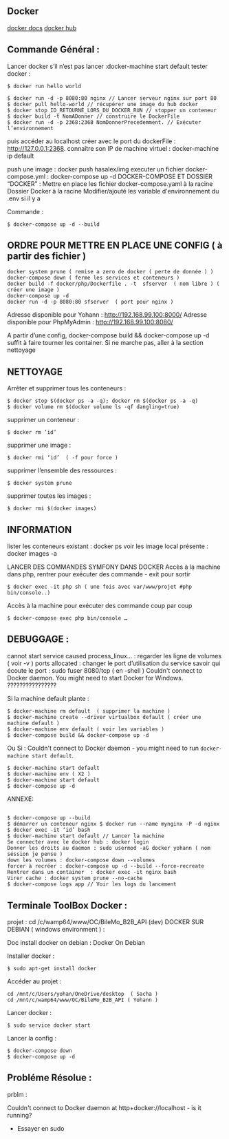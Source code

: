 ## Docker

[docker docs](https://docs.docker.com/)
[docker hub](https://hub.docker.com/)

## Commande Général  :


Lancer docker s’il n’est pas lancer :docker-machine start default
tester docker :

    $ docker run hello world

    $ docker run -d -p 8080:80 nginx // Lancer serveur nginx sur port 80
    $ docker pull hello-world // récupérer une image du hub docker
    $ docker stop ID_RETOURNÉ_LORS_DU_DOCKER_RUN // stopper un conteneur
    $ docker build -t NomADonner // construire le DockerFile
    $ docker run -d -p 2368:2368 NomDonnerPrecedemment. // Exécuter l’environnement

  puis accéder au localhost créer avec le port du dockerFile : http://127.0.0.1:2368.
  connaître son IP de machine virtuel : docker-machine ip default

push une image : docker push hasalex/img
executer un fichier docker-compose.yml : docker-compose up -d
DOCKER-COMPOSE ET  DOSSIER “DOCKER” :
Mettre en place les fichier
docker-compose.yaml à la racine
Dossier Docker à la racine
Modifier/ajouté les variable d'environnement du .env si il y a

Commande :

    $ docker-compose up -d --build

## ORDRE POUR METTRE EN PLACE UNE CONFIG ( à partir des fichier )

    docker system prune ( remise a zero de docker ( perte de donnée ) )
    docker-compose down ( ferme les services et conteneurs )
    docker build -f docker/php/Dockerfile . -t  sfserver  ( nom libre ) ( créer une image )
    docker-compose up -d
    docker run -d -p 8080:80 sfserver  ( port pour nginx )

Adresse disponible pour Yohann : http://192.168.99.100:8000/
Adresse disponible pour PhpMyAdmin : http://192.168.99.100:8080/

A partir d’une config, docker-compose build && docker-compose up -d suffit à faire tourner les container. Si ne marche pas, aller à la section nettoyage

## NETTOYAGE


Arrêter et supprimer tous  les conteneurs :

    $ docker stop $(docker ps -a -q); docker rm $(docker ps -a -q)
    $ docker volume rm $(docker volume ls -qf dangling=true)

supprimer un conteneur :

    $ docker rm ‘id’

supprimer une image :

    $ docker rmi ‘id’  ( -f pour force )

supprimer l’ensemble des ressources :

    $ docker system prune

supprimer toutes les images :

    $ docker rmi $(docker images)

## INFORMATION

lister les conteneurs existant : docker ps
voir les image local présente : docker images -a

LANCER DES COMMANDES SYMFONY DANS DOCKER
Accès à la machine dans php, rentrer pour exécuter des commande - exit pour sortir


    $ docker exec -it php sh ( une fois avec var/www/projet #php bin/console..)

Accès à la machine pour exécuter des commande coup par coup


    $ docker-compose exec php bin/console …


## DEBUGGAGE :

cannot start service caused process_linux… : regarder les ligne de volumes ( voir -v )
ports allocated : changer le port d’utilisation du service
savoir qui écoute le port : sudo fuser 8080/tcp ( en -shell )
Couldn't connect to Docker daemon. You might need to start Docker for Windows.  ????????????????

Si la machine default plante :

    $ docker-machine rm default  ( supprimer la machine )
    $ docker-machine create --driver virtualbox default ( créer une machine default )
    $ docker-machine env default ( voir les variables )
    $ docker-compose build && docker-compose up -d

Ou Si :  Couldn't connect to Docker daemon - you might need to run `docker-machine start default`.

    $ docker-machine start default
    $ docker-machine env ( X2 )
    $ docker-machine start default
    $ docker-compose up -d

ANNEXE:
##


    $ docker-compose up --build
    $ démarrer un conteneur nginx $ docker run --name mynginx -P -d nginx
    $ docker exec -it ‘id’ bash
    $ docker-machine start default // Lancer la machine
    Se connecter avec le docker hub : docker login
    Donner les droits au daemon : sudo usermod -aG docker yohann ( nom séssion je pense )
    down les volumes : docker-compose down --volumes
    forcer à recréer : docker-compose up -d --build --force-recreate
    Rentrer dans un container  : docker exec -it nginx bash
    Virer cache : docker system prune --no-cache
    $ docker-compose logs app // Voir les logs du lancement


## Terminale ToolBox Docker :

projet : cd /c/wamp64/www/OC/BileMo_B2B_API (dev)
DOCKER SUR DEBIAN ( windows environment )  :

Doc install docker on debian : Docker On Debian

Installer docker :

    $ sudo apt-get install docker

Accéder au projet :


    cd /mnt/c/Users/yohan/OneDrive/desktop  ( Sacha )
    cd /mnt/c/wamp64/www/OC/BileMo_B2B_API ( Yohann )

Lancer docker :

    $ sudo service docker start

Lancer la config :

    $ docker-compose down
    $ docker-compose up -d


## Probléme Résolue :


prblm :

  Couldn't connect to Docker daemon at http+docker://localhost - is it running?

- Essayer en sudo
